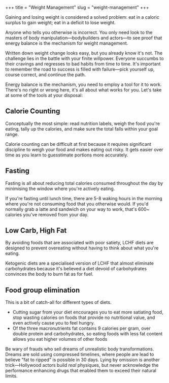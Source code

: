 +++
title = "Weight Management"
slug = "weight-management"
+++

Gaining and losing weight is considered a solved problem: eat in a caloric surplus to gain weight; eat in a deficit to lose weight. 

Anyone who tells you otherwise is incorrect. You only need look to the masters of body manipulation—bodybuilders and actors—to see proof that energy balance is the mechanism for weight management.

Written down weight change looks easy, but you already know it's not. The challenge lies in the battle with your finite willpower. Everyone succumbs to their cravings and regresses to bad habits from time to time. It's important to remember the road to success is filled with failure—pick yourself up, course correct, and continue the path.

Energy balance is the mechanism, you need to employ a tool for it to work. There's no right or wrong here, it's all about what works for you. Let's take at some of the tools at your disposal:

## Calorie Counting
Conceptually the most simple: read nutrition labels, weigh the food you're eating, tally up the calories, and make sure the total falls within your goal range.

Calorie counting can be difficult at first because it requires significant discipline to weigh your food and makes eating out risky. It gets easier over time as you learn to guesstimate portions more accurately. 

## Fasting
Fasting is all about reducing total calories consumed throughout the day by minimising the window where you're actively eating.

If you're fasting until lunch time, there are 5-8 waking hours in the morning where you're not consuming food that you otherwise would. If you'd normally grab a latte and sandwich on your way to work, that's 600~ calories you've removed from your day.

## Low Carb, High Fat
By avoiding foods that are associated with poor satiety, LCHF diets are designed to prevent overeating without having to think about what you're eating.

Ketogenic diets are a specialised version of LCHF that almost eliminate carbohydrates because it's believed a diet devoid of carbohydrates convinces the body to burn fat as for fuel.

## Food group elimination
This is a bit of catch-all for different types of diets. 

- Cutting sugar from your diet encourages you to eat more satiating food, stop wasting calories on foods that provide no nutritional value, and even actively cause you to feel hungry.
- Of the three macronutrients fat contains 9 calories per gram, over double protein and carbohydrates, so eating foods with less fat content allows you eat higher volumes of other foods

Be wary of frauds who sell dreams of unrealistic body transformations. Dreams are sold using compressed timelines, where people are lead to believe "fat to ripped" is possible in 30 days. Lying by omission is another trick—Hollywood actors build _real_ physiques, but never acknowledge the performance enhancing drugs that enabled them to exceed their natural limits.